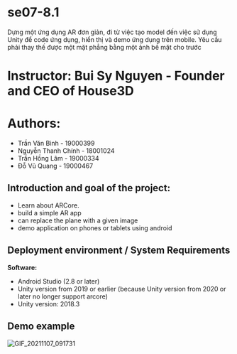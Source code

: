 # se07-8.1
Dựng một ứng dụng AR đơn giản, đi từ việc tạo model đến việc sử dụng Unity để code ứng dụng, hiển thị và demo ứng dụng trên mobile. Yêu cầu phải thay thế được một mặt phẳng bằng một ảnh bề mặt cho trước
# Instructor: Bui Sy Nguyen - Founder and CEO of House3D

# Authors:
- Trần Văn Bình - 19000399
- Nguyễn Thanh Chính - 18001024
- Trần Hồng Lâm - 19000334
- Đỗ Vũ Quang - 19000467
## Introduction and goal of the project:
- Learn about ARCore.
- build a simple AR app
- can replace the plane with a given image
- demo application on phones or tablets using android
## Deployment environment / System Requirements

**Software:**
- Android Studio (2.8 or later)
- Unity version from 2019 or earlier (because Unity version from 2020 or later no longer support arcore)
- Unity version: 2018.3

## Demo example
![GIF_20211107_091731](https://user-images.githubusercontent.com/92351087/140629998-34b70d2c-4613-48df-9bd0-6a3123975230.gif)
